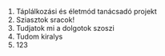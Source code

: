 1. Táplálkozási és életmód tanácsadó projekt
1. Sziasztok sracok!
1. Tudjatok mi a dolgotok szoszi
1. Tudom kiralys
1. 123
